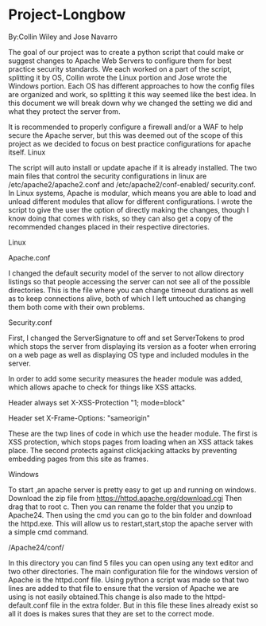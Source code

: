 # Project-Longbow
By:Collin Wiley and Jose Navarro

The goal of our project was to create a python script that could make or suggest changes to Apache Web Servers to configure them for best practice security standards. We each worked on a part of the script, splitting it by OS, Collin wrote the Linux portion and Jose wrote the Windows portion. Each OS has different approaches to how the config files are organized and work, so splitting it this way seemed like the best idea. In this document we will break down why we changed the setting we did and what they protect the server from. 


It is recommended to properly configure a firewall and/or a WAF to help secure the Apache server, but this was deemed out of the scope of this project as we decided to focus on best practice configurations for apache itself.
Linux

The script will auto install or update apache if it is already installed. The two main files that control the security configurations in linux are /etc/apache2/apache2.conf and /etc/apache2/conf-enabled/ security.conf. In Linux systems, Apache is modular, which means you are able to load and unload different modules that allow for different configurations. I wrote the script to give the user the option of directly making the changes, though I know doing that comes with risks, so they can also get a copy of the recommended changes placed in their respective directories. 


Linux

Apache.conf

I  changed the default security model of the server to not allow directory listings so that people accessing the server can not see all of the possible directories. This is the file where you can change timeout durations as well as to keep connections alive, both of which I left untouched as changing them both come with their own problems.

Security.conf

First, I changed the ServerSignature to off and set ServerTokens to prod which stops the server from displaying its version as a footer when erroring on a web page as well as displaying OS type and included modules in the server. 

In order to add some security measures the header module was added, which allows apache to check for things like XSS attacks. 

Header always set X-XSS-Protection "1;  mode=block"

Header set X-Frame-Options: "sameorigin"

These are the twp lines of code in which use the header module. The first is XSS protection, which stops pages from loading when an XSS attack takes place. The second protects against clickjacking attacks by preventing embedding pages from this site as frames. 

Windows

To start ,an apache server  is pretty easy to get up and running on windows. Download the zip file from https://httpd.apache.org/download.cgi
Then drag that to root c\. Then you can rename the folder that you unzip to Apache24. Then using the cmd you can go to the bin folder and download the httpd.exe. This will allow us to restart,start,stop the apache server with a simple cmd command.

/Apache24/conf/

In this directory you can find 5 files you can open using any text editor and two other directories. The main configuration file for the windows version of Apache is the httpd.conf file. Using python a script was made so that two lines are added to that file to ensure that the version of Apache we are using is not easily obtained.This change is also made to the httpd-default.conf file in the extra folder. But in this file these lines already exist so all it does is makes sures that they are set to the correct mode. 
